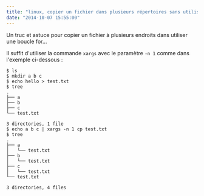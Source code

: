 ```yaml
---
title: "linux, copier un fichier dans plusieurs répertoires sans utiliser de boucle"
date: "2014-10-07 15:55:00"
---
```

Un truc et astuce pour copier un fichier à plusieurs endroits dans utiliser une boucle for...

Il suffit d'utiliser la commande <code>xargs</code> avec le paramètre <code>-n 1</code> comme dans l'exemple ci-dessous : 


```
$ ls
$ mkdir a b c
$ echo hello > test.txt
$ tree 
.
├── a
├── b
├── c
└── test.txt

3 directories, 1 file
$ echo a b c | xargs -n 1 cp test.txt 
$ tree 
.
├── a
│   └── test.txt
├── b
│   └── test.txt
├── c
│   └── test.txt
└── test.txt

3 directories, 4 files
```
